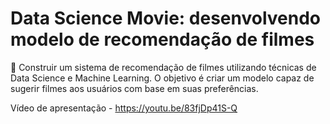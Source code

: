 # Data Science Movie: desenvolvendo modelo de recomendação de filmes

🔵 Construir um sistema de recomendação de filmes utilizando técnicas de Data Science e Machine Learning. O objetivo é criar um modelo capaz de sugerir filmes aos usuários com base em suas preferências.

Vídeo de apresentação - https://youtu.be/83fjDp41S-Q
